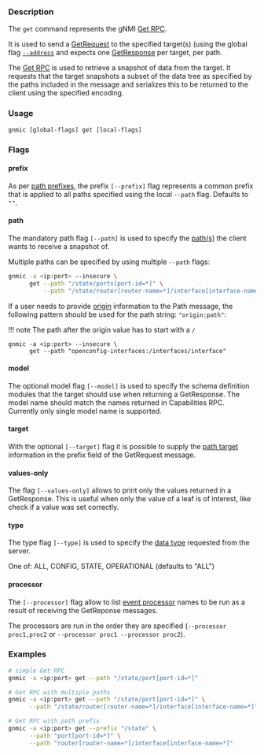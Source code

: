 ### Description

The `get` command represents the gNMI [Get RPC](https://github.com/openconfig/gnmi/blob/master/proto/gnmi/gnmi.proto#L57).

It is used to send a [GetRequest](https://github.com/openconfig/gnmi/blob/master/proto/gnmi/gnmi.proto#L395) to the specified target(s) (using the global flag [`--address`](../global_flags.md#address) and expects one [GetResponse](https://github.com/openconfig/gnmi/blob/master/proto/gnmi/gnmi.proto#L420) per target, per path.

The [Get RPC](https://github.com/openconfig/reference/blob/master/rpc/gnmi/gnmi-specification.md#33-retrieving-snapshots-of-state-information) is used to retrieve a snapshot of data from the target. It requests that the target snapshots a subset of the data tree as specified by the paths included in the message and serializes this to be returned to the client using the specified encoding.

### Usage

`gnmic [global-flags] get [local-flags]`

### Flags

#### prefix

As per [path prefixes](https://github.com/openconfig/reference/blob/master/rpc/gnmi/gnmi-specification.md#241-path-prefixes), the prefix `[--prefix]` flag represents a common prefix that is applied to all paths specified using the local `--path` flag. Defaults to `""`.

#### path

The mandatory path flag `[--path]` is used to specify the [path(s)](https://github.com/openconfig/reference/blob/master/rpc/gnmi/gnmi-specification.md#222-paths) the client wants to receive a snapshot of.

Multiple paths can be specified by using multiple `--path` flags:

```bash
gnmic -a <ip:port> --insecure \
      get --path "/state/ports[port-id=*]" \
          --path "/state/router[router-name=*]/interface[interface-name=*]"
```

If a user needs to provide [origin](https://github.com/openconfig/reference/blob/master/rpc/gnmi/gnmi-specification.md#222-paths) information to the Path message, the following pattern should be used for the path string: `"origin:path"`:

!!! note
    The path after the origin value has to start with a `/`

```
gnmic -a <ip:port> --insecure \
      get --path "openconfig-interfaces:/interfaces/interface"
```

#### model

The optional model flag `[--model]` is used to specify the schema definition modules that the target should use when returning a GetResponse. The model name should match the names returned in Capabilities RPC. Currently only single model name is supported.

#### target

With the optional `[--target]` flag it is possible to supply the [path target](https://github.com/openconfig/reference/blob/master/rpc/gnmi/gnmi-specification.md#2221-path-target) information in the prefix field of the GetRequest message.

#### values-only

The flag `[--values-only]` allows to print only the values returned in a GetResponse. This is useful when only the value of a leaf is of interest, like check if a value was set correctly.

#### type

The type flag `[--type]` is used to specify the [data type](https://github.com/openconfig/gnmi/blob/master/proto/gnmi/gnmi.proto#L399) requested from the server.

One of:  ALL, CONFIG, STATE, OPERATIONAL (defaults to "ALL")

#### processor

The `[--processor]` flag allow to list [event processor](../user_guide/event_processors/intro.md) names to be run as a result of receiving the GetReponse messages.

The processors are run in the order they are specified (`--processor proc1,proc2` or `--processor proc1 --processor proc2`).

### Examples

```bash
# simple Get RPC
gnmic -a <ip:port> get --path "/state/port[port-id=*]"

# Get RPC with multiple paths
gnmic -a <ip:port> get --path "/state/port[port-id=*]" \
      --path "/state/router[router-name=*]/interface[interface-name=*]"

# Get RPC with path prefix
gnmic -a <ip:port> get --prefix "/state" \
      --path "port[port-id=*]" \
      --path "router[router-name=*]/interface[interface-name=*]"
```

<script
id="asciicast-319562" src="https://asciinema.org/a/319562.js" async>
</script>
